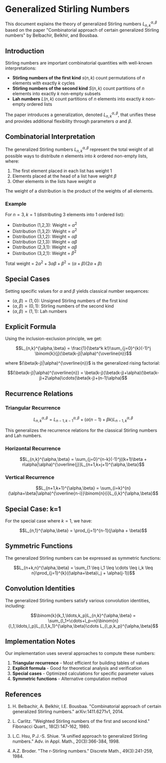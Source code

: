 # Generalized Stirling Numbers

This document explains the theory of generalized Stirling numbers $L_{n,k}^{\alpha,\beta}$ based on the paper "Combinatorial approach of certain generalized Stirling numbers" by Belbachir, Belkhir, and Bousbaa.

## Introduction

Stirling numbers are important combinatorial quantities with well-known interpretations:

- **Stirling numbers of the first kind** $s(n,k)$ count permutations of $n$ elements with exactly $k$ cycles
- **Stirling numbers of the second kind** $S(n,k)$ count partitions of $n$ elements into exactly $k$ non-empty subsets
- **Lah numbers** $L(n,k)$ count partitions of $n$ elements into exactly $k$ non-empty ordered lists

The paper introduces a generalization, denoted $L_{n,k}^{\alpha,\beta}$, that unifies these and provides additional flexibility through parameters $\alpha$ and $\beta$.

## Combinatorial Interpretation

The generalized Stirling numbers $L_{n,k}^{\alpha,\beta}$ represent the total weight of all possible ways to distribute $n$ elements into $k$ ordered non-empty lists, where:

1. The first element placed in each list has weight 1
2. Elements placed at the head of a list have weight $\beta$
3. Other elements in the lists have weight $\alpha$

The weight of a distribution is the product of the weights of all elements.

### Example

For $n=3, k=1$ (distributing 3 elements into 1 ordered list):

- Distribution (1,2,3): Weight = $\alpha^2$
- Distribution (1,3,2): Weight = $\alpha^2$
- Distribution (3,1,2): Weight = $\alpha\beta$
- Distribution (2,1,3): Weight = $\alpha\beta$
- Distribution (2,3,1): Weight = $\alpha\beta$
- Distribution (3,2,1): Weight = $\beta^2$

Total weight = $2\alpha^2 + 3\alpha\beta + \beta^2 = (\alpha+\beta)(2\alpha+\beta)$

## Special Cases

Setting specific values for $\alpha$ and $\beta$ yields classical number sequences:

- $(\alpha,\beta) = (1,0)$: Unsigned Stirling numbers of the first kind
- $(\alpha,\beta) = (0,1)$: Stirling numbers of the second kind
- $(\alpha,\beta) = (1,1)$: Lah numbers

## Explicit Formula

Using the inclusion-exclusion principle, we get:

$$L_{n,k}^{\alpha,\beta} = \frac{1}{\beta^k k!}\sum_{j=0}^{k}(-1)^j \binom{k}{j}(\beta(k-j)|\alpha)^{\overline{n}}$$

where $(\beta(k-j)|\alpha)^{\overline{n}}$ is the generalized rising factorial:

$$(\beta(k-j)|\alpha)^{\overline{n}} = \beta(k-j)(\beta(k-j)+\alpha)(\beta(k-j)+2\alpha)\cdots(\beta(k-j)+(n-1)\alpha)$$

## Recurrence Relations

### Triangular Recurrence

$$L_{n,k}^{\alpha,\beta} = L_{n-1,k-1}^{\alpha,\beta} + (\alpha(n-1) + \beta k)L_{n-1,k}^{\alpha,\beta}$$

This generalizes the recurrence relations for the classical Stirling numbers and Lah numbers.

### Horizontal Recurrence

$$L_{n,k}^{\alpha,\beta} = \sum_{j=0}^{n-k}(-1)^j((k+1)\beta + n\alpha|\alpha)^{\overline{j}}L_{n+1,k+j+1}^{\alpha,\beta}$$

### Vertical Recurrence

$$L_{n+1,k+1}^{\alpha,\beta} = \sum_{i=k}^{n}(\alpha+\beta|\alpha)^{\overline{n-i}}\binom{n}{i}L_{i,k}^{\alpha,\beta}$$

## Special Case: k=1

For the special case where $k=1$, we have:

$$L_{n,1}^{\alpha,\beta} = \prod_{j=1}^{n-1}(j\alpha + \beta)$$

## Symmetric Functions

The generalized Stirling numbers can be expressed as symmetric functions:

$$L_{n+k,n}^{\alpha,\beta} = \sum_{1 \leq i_1 \leq \cdots \leq i_k \leq n}\prod_{j=1}^{k}((\alpha+\beta)i_j + \alpha(j-1))$$

## Convolution Identities

The generalized Stirling numbers satisfy various convolution identities, including:

$$\binom{k}{k_1,\ldots,k_p}L_{n,k}^{\alpha,\beta} = \sum_{l_1+\cdots+l_p=n}\binom{n}{l_1,\ldots,l_p}L_{l_1,k_1}^{\alpha,\beta}\cdots L_{l_p,k_p}^{\alpha,\beta}$$

## Implementation Notes

Our implementation uses several approaches to compute these numbers:

1. **Triangular recurrence** - Most efficient for building tables of values
2. **Explicit formula** - Good for theoretical analysis and verification
3. **Special cases** - Optimized calculations for specific parameter values
4. **Symmetric functions** - Alternative computation method

## References

1. H. Belbachir, A. Belkhir, I.E. Bousbaa. "Combinatorial approach of certain generalized Stirling numbers." arXiv:1411.6271v1, 2014.

2. L. Carlitz. "Weighted Stirling numbers of the first and second kind." Fibonacci Quart., 18(2):147-162, 1980.

3. L.C. Hsu, P.J.-S. Shiue. "A unified approach to generalized Stirling numbers." Adv. in Appl. Math., 20(3):366-384, 1998.

4. A.Z. Broder. "The r-Stirling numbers." Discrete Math., 49(3):241-259, 1984.
